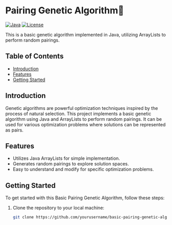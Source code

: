 # Pairing Genetic Algorithm🧬

[![Java](https://img.shields.io/badge/Java-8%2B-brightgreen.svg)](https://www.java.com/)
[![License](https://img.shields.io/badge/License-MIT-blue.svg)](LICENSE)

This is a basic genetic algorithm implemented in Java, utilizing ArrayLists to perform random pairings.

## Table of Contents

- [Introduction](#introduction)
- [Features](#features)
- [Getting Started](#getting-started)


## Introduction

Genetic algorithms are powerful optimization techniques inspired by the process of natural selection. This project implements a basic genetic algorithm using Java and ArrayLists to perform random pairings. It can be used for various optimization problems where solutions can be represented as pairs.

## Features

- Utilizes Java ArrayLists for simple implementation.
- Generates random pairings to explore solution spaces.
- Easy to understand and modify for specific optimization problems.

## Getting Started

To get started with this Basic Pairing Genetic Algorithm, follow these steps:

1. Clone the repository to your local machine:

   ```bash
   git clone https://github.com/yourusername/basic-pairing-genetic-algorithm.git


